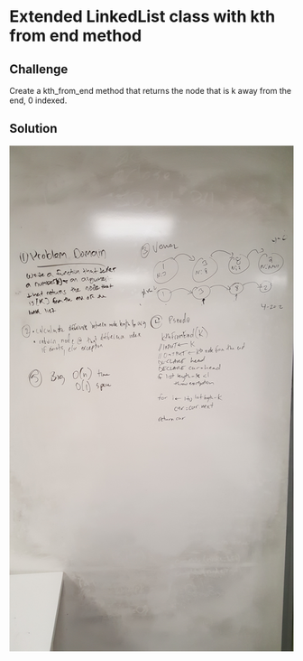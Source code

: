# Extended LinkedList class with kth from end method

## Challenge
Create a kth_from_end method that returns the node that is k away from the end, 0 indexed.

## Solution
![solution](https://github.com/dsnowb/data-structures-and-algorithms/blob/ll_kth_from_end/assets/06-ll_kth_from_end.jpg)
